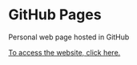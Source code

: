# GitHub Pages
Personal web page hosted in GitHub

[To access the website, click here.](https://ameksike.github.io/)

